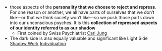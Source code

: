 - those aspects of the **personality that we choose to reject and repress**. For one reason or another, we all have parts of ourselves that we don’t like—or that we think society won’t like—so we push those parts down into our unconscious psyches. It is this __collection of repressed aspects of our identity referred to as our__ **shadow**
    - First coined by Swiss Psychiatrist [Carl Jung]()
- The dark side is also equally valuable and significant like Light Side [Shadow Work]() [Individuation]()
